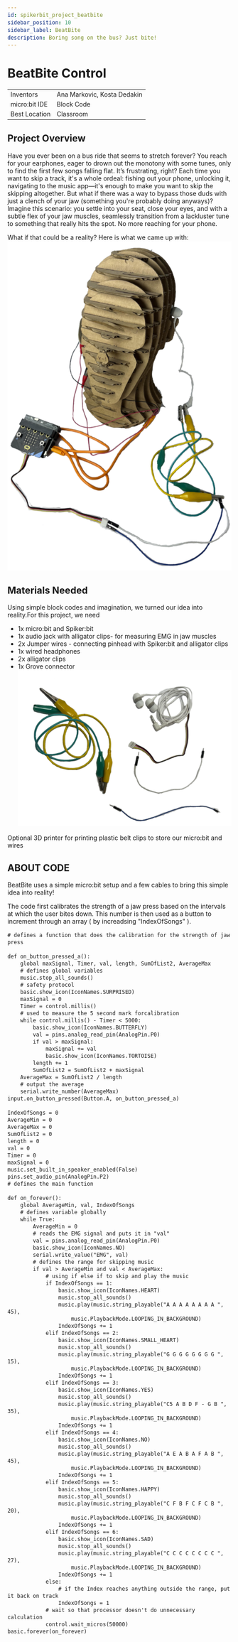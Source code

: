 ```yaml
---
id: spikerbit_project_beatbite
sidebar_position: 10
sidebar_label: BeatBite
description: Boring song on the bus? Just bite!
---
```



# BeatBite Control #
|     |       |
|--------------|--------------
| Inventors     | Ana Markovic, Kosta Dedakin
| micro:bit IDE     | Block Code
| Best Location     | Classroom  

## Project Overview
Have you ever been on a bus ride that seems to stretch forever? You reach for your earphones, eager to drown out the monotony with some tunes, only to find the first few songs falling flat. It’s frustrating, right? Each time you want to skip a track, it's a whole ordeal: fishing out your phone, unlocking it, navigating to the music app—it's enough to make you want to skip the skipping altogether. But what if there was a way to bypass those duds with just a clench of your jaw (something you're probably doing anyways)? Imagine this scenario: you settle into your seat, close your eyes, and with a subtle flex of your jaw muscles,  seamlessly transition from a lackluster tune to something that really hits the spot. No more reaching for your phone.

What if that could be a reality? Here is what we came up with:
![Example](./HeadDisplayBeatBite.png)


## Materials Needed
Using simple block codes and imagination, we
turned our idea into reality.For this project, we need
- 1x micro:bit and Spiker:bit
- 1x audio jack with alligator clips- for measuring EMG in jaw muscles
- 2x Jumper wires - connecting pinhead with Spiker:bit and alligator clips
- 1x wired headphones
- 2x alligator clips
- 1x Grove connector
  ![materials](./MaterialsBeatBite.png)
  
Optional
3D printer for printing plastic belt clips to store our micro:bit and wires

## ABOUT CODE

BeatBite uses a simple micro:bit setup and a few cables to bring this simple idea into reality!

The code first calibrates the strength of a jaw press based on the intervals at which the user bites down. This number is then used as a button to increment through an array ( by increadsing "IndexOfSongs" ). 
```
# defines a function that does the calibration for the strength of jaw press

def on_button_pressed_a():
    global maxSignal, Timer, val, length, SumOfList2, AverageMax
    # defines global variables
    music.stop_all_sounds()
    # safety protocol
    basic.show_icon(IconNames.SURPRISED)
    maxSignal = 0
    Timer = control.millis()
    # used to measure the 5 second mark forcalibration
    while control.millis() - Timer < 5000:
        basic.show_icon(IconNames.BUTTERFLY)
        val = pins.analog_read_pin(AnalogPin.P0)
        if val > maxSignal:
            maxSignal += val
            basic.show_icon(IconNames.TORTOISE)
        length += 1
        SumOfList2 = SumOfList2 + maxSignal
    AverageMax = SumOfList2 / length
    # output the average
    serial.write_number(AverageMax)
input.on_button_pressed(Button.A, on_button_pressed_a)

IndexOfSongs = 0
AverageMin = 0
AverageMax = 0
SumOfList2 = 0
length = 0
val = 0
Timer = 0
maxSignal = 0
music.set_built_in_speaker_enabled(False)
pins.set_audio_pin(AnalogPin.P2)
# defines the main function

def on_forever():
    global AverageMin, val, IndexOfSongs
    # defines variable globally
    while True:
        AverageMin = 0
        # reads the EMG signal and puts it in "val"
        val = pins.analog_read_pin(AnalogPin.P0)
        basic.show_icon(IconNames.NO)
        serial.write_value("EMG", val)
        # defines the range for skipping music
        if val > AverageMin and val < AverageMax:
            # using if else if to skip and play the music
            if IndexOfSongs == 1:
                basic.show_icon(IconNames.HEART)
                music.stop_all_sounds()
                music.play(music.string_playable("A A A A A A A A ", 45),
                    music.PlaybackMode.LOOPING_IN_BACKGROUND)
                IndexOfSongs += 1
            elif IndexOfSongs == 2:
                basic.show_icon(IconNames.SMALL_HEART)
                music.stop_all_sounds()
                music.play(music.string_playable("G G G G G G G G ", 15),
                    music.PlaybackMode.LOOPING_IN_BACKGROUND)
                IndexOfSongs += 1
            elif IndexOfSongs == 3:
                basic.show_icon(IconNames.YES)
                music.stop_all_sounds()
                music.play(music.string_playable("C5 A B D F - G B ", 35),
                    music.PlaybackMode.LOOPING_IN_BACKGROUND)
                IndexOfSongs += 1
            elif IndexOfSongs == 4:
                basic.show_icon(IconNames.NO)
                music.stop_all_sounds()
                music.play(music.string_playable("A E A B A F A B ", 45),
                    music.PlaybackMode.LOOPING_IN_BACKGROUND)
                IndexOfSongs += 1
            elif IndexOfSongs == 5:
                basic.show_icon(IconNames.HAPPY)
                music.stop_all_sounds()
                music.play(music.string_playable("C F B F C F C B ", 20),
                    music.PlaybackMode.LOOPING_IN_BACKGROUND)
                IndexOfSongs += 1
            elif IndexOfSongs == 6:
                basic.show_icon(IconNames.SAD)
                music.stop_all_sounds()
                music.play(music.string_playable("C C C C C C C C ", 27),
                    music.PlaybackMode.LOOPING_IN_BACKGROUND)
                IndexOfSongs += 1
            else:
                # if the Index reaches anything outside the range, put it back on track
                IndexOfSongs = 1
            # wait so that processor doesn't do unnecessary calculation
            control.wait_micros(50000)
basic.forever(on_forever)
```
